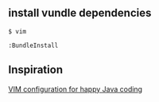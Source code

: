 install vundle dependencies
----------------------

```
$ vim

:BundleInstall

```

Inspiration
----------------
[VIM configuration for happy Java coding](http://www.lucianofiandesio.com/vim-configuration-for-happy-java-coding)

